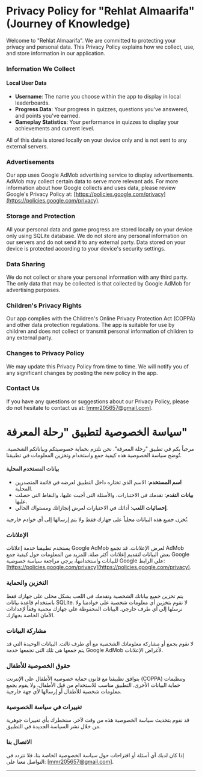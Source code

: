 
# Privacy Policy for "Rehlat Almaarifa" (Journey of Knowledge)


Welcome to "Rehlat Almaarifa". We are committed to protecting your privacy and personal data. This Privacy Policy explains how we collect, use, and store information in our application.

### Information We Collect

#### Local User Data
- **Username**: The name you choose within the app to display in local leaderboards.
- **Progress Data**: Your progress in quizzes, questions you've answered, and points you've earned.
- **Gameplay Statistics**: Your performance in quizzes to display your achievements and current level.

All of this data is stored locally on your device only and is not sent to any external servers.

### Advertisements

Our app uses Google AdMob advertising service to display advertisements. AdMob may collect certain data to serve more relevant ads. For more information about how Google collects and uses data, please review Google's Privacy Policy at: [https://policies.google.com/privacy](https://policies.google.com/privacy).

### Storage and Protection

All your personal data and game progress are stored locally on your device only using SQLite database. We do not store any personal information on our servers and do not send it to any external party. Data stored on your device is protected according to your device's security settings.

### Data Sharing

We do not collect or share your personal information with any third party. The only data that may be collected is that collected by Google AdMob for advertising purposes.

### Children's Privacy Rights

Our app complies with the Children's Online Privacy Protection Act (COPPA) and other data protection regulations. The app is suitable for use by children and does not collect or transmit personal information of children to any external party.

### Changes to Privacy Policy

We may update this Privacy Policy from time to time. We will notify you of any significant changes by posting the new policy in the app.

### Contact Us

If you have any questions or suggestions about our Privacy Policy, please do not hesitate to contact us at: [mmr205657@gmail.com].


# سياسة الخصوصية لتطبيق "رحلة المعرفة"

مرحباً بكم في تطبيق "رحلة المعرفة". نحن نلتزم بحماية خصوصيتكم وبياناتكم الشخصية. تُوضح سياسة الخصوصية هذه كيفية جمع واستخدام وتخزين المعلومات في تطبيقنا.

#### بيانات المستخدم المحلية
- **اسم المستخدم**: الاسم الذي تختاره داخل التطبيق لعرضه في قائمة المتصدرين المحلية.
- **بيانات التقدم**: تقدمك في الاختبارات، والأسئلة التي أجبت عليها، والنقاط التي حصلت عليها.
- **إحصائيات اللعب**: أدائك في الاختبارات لعرض إنجازاتك ومستواك الحالي.

تُخزن جميع هذه البيانات محلياً على جهازك فقط ولا يتم إرسالها إلى أي خوادم خارجية.

### الإعلانات

يستخدم تطبيقنا خدمة إعلانات Google AdMob لعرض الإعلانات. قد تجمع AdMob بعض البيانات لتقديم إعلانات أكثر صلة. للمزيد من المعلومات حول كيفية جمع Google للبيانات واستخدامها، يرجى مراجعة سياسة خصوصية Google على الرابط: [https://policies.google.com/privacy](https://policies.google.com/privacy).

### التخزين والحماية

يتم تخزين جميع بياناتك الشخصية وتقدمك في اللعب بشكل محلي على جهازك فقط باستخدام قاعدة بيانات SQLite. لا نقوم بتخزين أي معلومات شخصية على خوادمنا ولا نرسلها إلى أي طرف خارجي. البيانات المحفوظة على جهازك محمية وفقاً لإعدادات الأمان الخاصة بجهازك.

### مشاركة البيانات

لا نقوم بجمع أو مشاركة معلوماتك الشخصية مع أي طرف ثالث. البيانات الوحيدة التي قد يتم جمعها هي تلك التي تجمعها خدمة Google AdMob لأغراض الإعلانات.

### حقوق الخصوصية للأطفال

يتوافق تطبيقنا مع قانون حماية خصوصية الأطفال على الإنترنت (COPPA) وتنظيمات حماية البيانات الأخرى. التطبيق مناسب للاستخدام من قبل الأطفال، ولا يقوم بجمع معلومات شخصية للأطفال أو إرسالها لأي جهة خارجية.

### تغييرات في سياسة الخصوصية

قد نقوم بتحديث سياسة الخصوصية هذه من وقت لآخر. سنخطرك بأي تغييرات جوهرية من خلال نشر السياسة الجديدة في التطبيق.

### الاتصال بنا

إذا كان لديك أي أسئلة أو اقتراحات حول سياسة الخصوصية الخاصة بنا، فلا تتردد في التواصل معنا على: [mmr205657@gmail.com].

---


